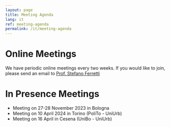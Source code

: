 ```yaml
---
layout: page
title: Meeting Agenda
lang: it
ref: meeting-agenda
permalink: /it/meeting-agenda
---
```


# Online Meetings

We have periodic online meetings every two weeks. If you would like to join, please send an email to [Prof. Stefano Ferretti](mailto:stefano.ferretti@uniurb.it)

# In Presence Meetings

- Meeting on 27-28 November 2023 in Bologna
- Meeting on 10 April 2024 in Torino (PoliTo - UniUrb)
- Meeting on 16 April in Cesena (UniBo - UniUrb)